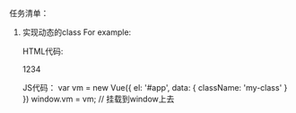 任务清单：

1. 实现动态的class
   For example:

   HTML代码:
   <div>
        <p v-bind:class="className" class="abc">
            1234
        </p>
   </div>

   JS代码：
   var vm = new Vue({
       el: '#app',
       data: {
           className: 'my-class'
       }
   })
   window.vm = vm; // 挂载到window上去
   